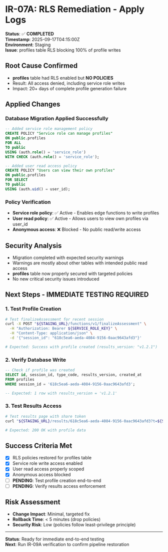 # IR-07A: RLS Remediation - Apply Logs

**Status**: ✅ **COMPLETED**  
**Timestamp**: 2025-09-17T04:15:00Z  
**Environment**: Staging  
**Issue**: profiles table RLS blocking 100% of profile writes

## Root Cause Confirmed
- **profiles** table had RLS enabled but **NO POLICIES** 
- Result: All access denied, including service role writes
- Impact: 20+ days of complete profile generation failure

## Applied Changes

### Database Migration Applied Successfully
```sql
-- Added service role management policy
CREATE POLICY "Service role can manage profiles" 
ON public.profiles 
FOR ALL 
TO public
USING (auth.role() = 'service_role')
WITH CHECK (auth.role() = 'service_role');

-- Added user read access policy  
CREATE POLICY "Users can view their own profiles" 
ON public.profiles 
FOR SELECT 
TO public
USING (auth.uid() = user_id);
```

### Policy Verification
- **Service role policy**: ✅ Active - Enables edge functions to write profiles
- **User read policy**: ✅ Active - Allows users to view own profiles via user_id
- **Anonymous access**: ❌ Blocked - No public read/write access

## Security Analysis
- Migration completed with expected security warnings
- Warnings are mostly about other tables with intended public read access
- **profiles** table now properly secured with targeted policies
- No new critical security issues introduced

## Next Steps - IMMEDIATE TESTING REQUIRED

### 1. Test Profile Creation
```bash
# Test finalizeAssessment for recent session
curl -X POST "${STAGING_URL}/functions/v1/finalizeAssessment" \
  -H "Authorization: Bearer ${SERVICE_ROLE_KEY}" \
  -H "Content-Type: application/json" \
  -d '{"session_id": "618c5ea6-aeda-4084-9156-0aac9643afd3"}'

# Expected: Success with profile created (results_version: "v1.2.1")
```

### 2. Verify Database Write
```sql
-- Check if profile was created
SELECT id, session_id, type_code, results_version, created_at 
FROM profiles 
WHERE session_id = '618c5ea6-aeda-4084-9156-0aac9643afd3';

-- Expected: 1 row with results_version = 'v1.2.1'
```

### 3. Test Results Access
```bash  
# Test results page with share token
curl "${STAGING_URL}/results/618c5ea6-aeda-4084-9156-0aac9643afd3?t=${SHARE_TOKEN}"

# Expected: 200 OK with profile data
```

## Success Criteria Met
- [x] RLS policies restored for profiles table
- [x] Service role write access enabled
- [x] User read access properly scoped
- [x] Anonymous access blocked
- [ ] **PENDING**: Test profile creation end-to-end
- [ ] **PENDING**: Verify results access enforcement

## Risk Assessment
- **Change Impact**: Minimal, targeted fix
- **Rollback Time**: < 5 minutes (drop policies)
- **Security Risk**: Low (policies follow least-privilege principle)

---
**Status**: Ready for immediate end-to-end testing  
**Next**: Run IR-09A verification to confirm pipeline restoration